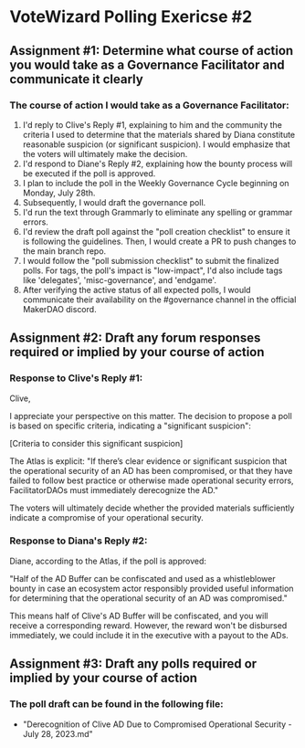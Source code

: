 # VoteWizard Polling Exericse #2

## Assignment #1: Determine what course of action you would take as a Governance Facilitator and communicate it clearly

### The course of action I would take as a Governance Facilitator:

1. I'd reply to Clive's Reply #1, explaining to him and the community the criteria I used to determine that the materials shared by Diana constitute reasonable suspicion (or significant suspicion). I would emphasize that the voters will ultimately make the decision.
2. I'd respond to Diane's Reply #2, explaining how the bounty process will be executed if the poll is approved.
3. I plan to include the poll in the Weekly Governance Cycle beginning on Monday, July 28th.
4. Subsequently, I would draft the governance poll.
5. I'd run the text through Grammarly to eliminate any spelling or grammar errors.
6. I'd review the draft poll against the "poll creation checklist" to ensure it is following the guidelines. Then, I would create a PR to push changes to the main branch repo.
7. I would follow the "poll submission checklist" to submit the finalized polls. For tags, the poll's impact is "low-impact", I'd also include tags like 'delegates', 'misc-governance', and 'endgame'.
8. After verifying the active status of all expected polls, I would communicate their availability on the #governance channel in the official MakerDAO discord.

## Assignment #2: Draft any forum responses required or implied by your course of action

### Response to Clive's Reply #1:

Clive,

I appreciate your perspective on this matter. The decision to propose a poll is based on specific criteria, indicating a "significant suspicion":

[Criteria to consider this significant suspicion]

The Atlas is explicit: "If there’s clear evidence or significant suspicion that the operational security of an AD has been compromised, or that they have failed to follow best practice or otherwise made operational security errors, FacilitatorDAOs must immediately derecognize the AD."

The voters will ultimately decide whether the provided materials sufficiently indicate a compromise of your operational security.


### Response to Diana's Reply #2:

Diane, according to the Atlas, if the poll is approved:

"Half of the AD Buffer can be confiscated and used as a whistleblower bounty in case an ecosystem actor responsibly provided useful information for determining that the operational security of an AD was compromised."

This means half of Clive's AD Buffer will be confiscated, and you will receive a corresponding reward. However, the reward won't be disbursed immediately, we could include it in the executive with a payout to the ADs.


## Assignment #3: Draft any polls required or implied by your course of action

### The poll draft can be found in the following file:

- "Derecognition of Clive AD Due to Compromised Operational Security - July 28, 2023.md"